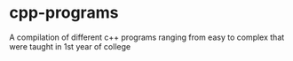 # cpp-programs
A compilation of different c++ programs ranging from easy to complex that were taught in 1st year of college
